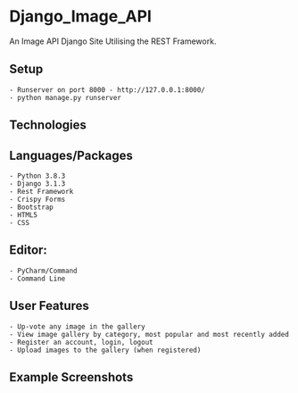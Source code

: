 # Django_Image_API

An Image API Django Site Utilising the REST Framework.

## Setup

    - Runserver on port 8000 - http://127.0.0.1:8000/
    - python manage.py runserver

## Technologies

## Languages/Packages

    - Python 3.8.3
    - Django 3.1.3
    - Rest Framework
    - Crispy Forms
    - Bootstrap
    - HTML5
    - CSS

## Editor:

    - PyCharm/Command
    - Command Line

## User Features

    - Up-vote any image in the gallery
    - View image gallery by category, most popular and most recently added
    - Register an account, login, logout
    - Upload images to the gallery (when registered)

## Example Screenshots

